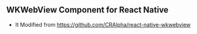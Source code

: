 ## WKWebView Component for React Native

- It Modified from https://github.com/CRAlpha/react-native-wkwebview
